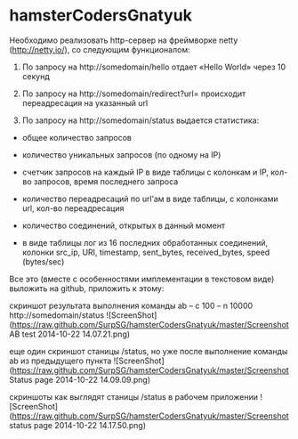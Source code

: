 hamsterCodersGnatyuk
====================

Необходимо реализовать http-сервер на фреймворке netty (http://netty.io/), со следующим функционалом:

1. По запросу на http://somedomain/hello отдает «Hello World» через 10 секунд

2. По запросу на http://somedomain/redirect?url= происходит переадресация на указанный url

3. По запросу на http://somedomain/status выдается статистика:

  - общее количество запросов

  - количество уникальных запросов (по одному на IP)

  - счетчик запросов на каждый IP в виде таблицы с колонкам и IP, кол-во запросов, время последнего запроса

  - количество переадресаций по url’ам в виде таблицы, с колонками url, кол-во переадресация

  - количество соединений, открытых в данный момент

  - в виде таблицы лог из 16 последних обработанных соединений, колонки src_ip, URI, timestamp, sent_bytes, received_bytes, speed (bytes/sec)


Все это (вместе с особенностями имплементации в текстовом виде) выложить на github, приложить к этому:


скриншот результата выполнения команды ab – c 100 – n 10000 http://somedomain/status
![ScreenShot](https://raw.github.com/SurpSG/hamsterCodersGnatyuk/master/Screenshot AB test 2014-10-22 14.07.21.png)

еще один скриншот станицы /status, но уже после выполнение команды ab из предыдущего пункта
![ScreenShot](https://raw.github.com/SurpSG/hamsterCodersGnatyuk/master/Screenshot Status page 2014-10-22 14.09.09.png)

скриншоты как выглядят станицы /status в рабочем приложении
![ScreenShot](https://raw.github.com/SurpSG/hamsterCodersGnatyuk/master/Screenshot status page 2014-10-22 14.17.50.png)



